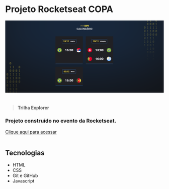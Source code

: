 # Projeto Rocketseat COPA

![preview](./github/preview.png)
<br></br>

> #### Trilha Explorer

### Projeto construído no evento da Rocketseat.

[Clique aqui para acessar](https://oibaro.github.io/project-rocketseat-COPA/)
<br></br>

## Tecnologias

- HTML
- CSS
- Git e GitHub
- Javascript
